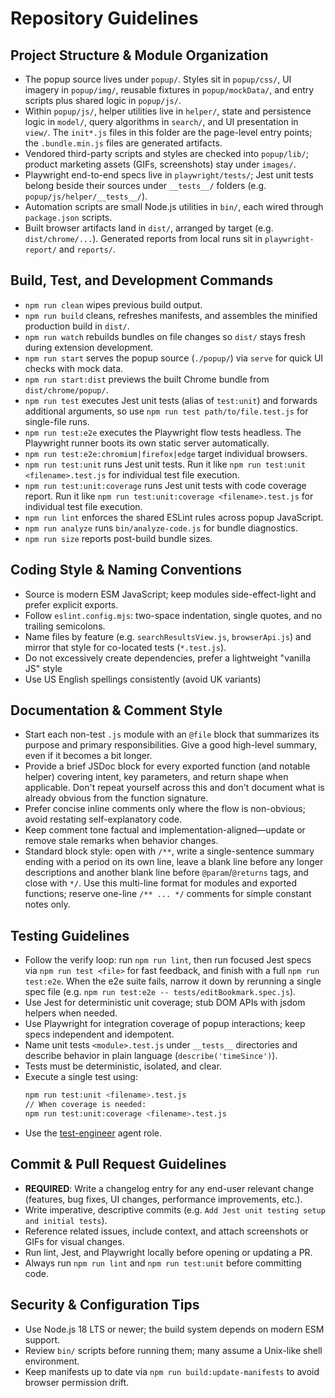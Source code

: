 # Repository Guidelines

## Project Structure & Module Organization

- The popup source lives under `popup/`. Styles sit in `popup/css/`, UI imagery in `popup/img/`, reusable fixtures in `popup/mockData/`, and entry scripts plus shared logic in `popup/js/`.
- Within `popup/js/`, helper utilities live in `helper/`, state and persistence logic in `model/`, query algorithms in `search/`, and UI presentation in `view/`. The `init*.js` files in this folder are the page-level entry points; the `.bundle.min.js` files are generated artifacts.
- Vendored third-party scripts and styles are checked into `popup/lib/`; product marketing assets (GIFs, screenshots) stay under `images/`.
- Playwright end-to-end specs live in `playwright/tests/`; Jest unit tests belong beside their sources under `__tests__/` folders (e.g. `popup/js/helper/__tests__/`).
- Automation scripts are small Node.js utilities in `bin/`, each wired through `package.json` scripts.
- Built browser artifacts land in `dist/`, arranged by target (e.g. `dist/chrome/...`). Generated reports from local runs sit in `playwright-report/` and `reports/`.

## Build, Test, and Development Commands

- `npm run clean` wipes previous build output.
- `npm run build` cleans, refreshes manifests, and assembles the minified production build in `dist/`.
- `npm run watch` rebuilds bundles on file changes so `dist/` stays fresh during extension development.
- `npm run start` serves the popup source (`./popup/`) via `serve` for quick UI checks with mock data.
- `npm run start:dist` previews the built Chrome bundle from `dist/chrome/popup/`.
- `npm run test` executes Jest unit tests (alias of `test:unit`) and forwards additional arguments, so use `npm run test path/to/file.test.js` for single-file runs.
- `npm run test:e2e` executes the Playwright flow tests headless. The Playwright runner boots its own static server automatically.
- `npm run test:e2e:chromium|firefox|edge` target individual browsers.
- `npm run test:unit` runs Jest unit tests. Run it like `npm run test:unit <filename>.test.js` for individual test file execution.
- `npm run test:unit:coverage` runs Jest unit tests with code coverage report. Run it like `npm run test:unit:coverage <filename>.test.js` for individual test file execution.
- `npm run lint` enforces the shared ESLint rules across popup JavaScript.
- `npm run analyze` runs `bin/analyze-code.js` for bundle diagnostics.
- `npm run size` reports post-build bundle sizes.

## Coding Style & Naming Conventions

- Source is modern ESM JavaScript; keep modules side-effect-light and prefer explicit exports.
- Follow `eslint.config.mjs`: two-space indentation, single quotes, and no trailing semicolons.
- Name files by feature (e.g. `searchResultsView.js`, `browserApi.js`) and mirror that style for co-located tests (`*.test.js`).
- Do not excessively create dependencies, prefer a lightweight "vanilla JS" style
- Use US English spellings consistently (avoid UK variants)

## Documentation & Comment Style

- Start each non-test `.js` module with an `@file` block that summarizes its purpose and primary responsibilities. Give a good high-level summary, even if it becomes a bit longer.
- Provide a brief JSDoc block for every exported function (and notable helper) covering intent, key parameters, and return shape when applicable. Don't repeat yourself across this and don't document what is already obvious from the function signature.
- Prefer concise inline comments only where the flow is non-obvious; avoid restating self-explanatory code.
- Keep comment tone factual and implementation-aligned—update or remove stale remarks when behavior changes.
- Standard block style: open with `/**`, write a single-sentence summary ending with a period on its own line, leave a blank line before any longer descriptions and another blank line before `@param`/`@returns` tags, and close with `*/`. Use this multi-line format for modules and exported functions; reserve one-line `/** ... */` comments for simple constant notes only.

## Testing Guidelines

- Follow the verify loop: run `npm run lint`, then run focused Jest specs via `npm run test <file>` for fast feedback, and finish with a full `npm run test:e2e`. When the e2e suite fails, narrow it down by rerunning a single spec file (e.g. `npm run test:e2e -- tests/editBookmark.spec.js`).
- Use Jest for deterministic unit coverage; stub DOM APIs with jsdom helpers when needed.
- Use Playwright for integration coverage of popup interactions; keep specs independent and idempotent.
- Name unit tests `<module>.test.js` under `__tests__` directories and describe behavior in plain language (`describe('timeSince')`).
- Tests must be deterministic, isolated, and clear.
- Execute a single test using:
  ```bash
  npm run test:unit <filename>.test.js
  // When coverage is needed:
  npm run test:unit:coverage <filename>.test.js
  ```
- Use the [test-engineer](.github/agents/test-engineer.md) agent role.

## Commit & Pull Request Guidelines

- **REQUIRED**: Write a changelog entry for any end-user relevant change (features, bug fixes, UI changes, performance improvements, etc.).
- Write imperative, descriptive commits (e.g. `Add Jest unit testing setup and initial tests`).
- Reference related issues, include context, and attach screenshots or GIFs for visual changes.
- Run lint, Jest, and Playwright locally before opening or updating a PR.
- Always run `npm run lint` and `npm run test:unit` before committing code.

## Security & Configuration Tips

- Use Node.js 18 LTS or newer; the build system depends on modern ESM support.
- Review `bin/` scripts before running them; many assume a Unix-like shell environment.
- Keep manifests up to date via `npm run build:update-manifests` to avoid browser permission drift.
